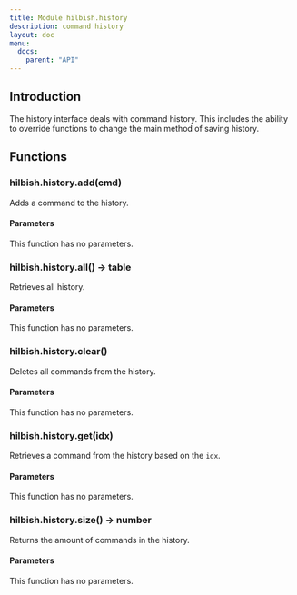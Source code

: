 ```yaml
---
title: Module hilbish.history
description: command history
layout: doc
menu:
  docs:
    parent: "API"
---
```


## Introduction
The history interface deals with command history.
This includes the ability to override functions to change the main
method of saving history.

## Functions
### hilbish.history.add(cmd)
Adds a command to the history.
#### Parameters
This function has no parameters.  

### hilbish.history.all() -> table
Retrieves all history.
#### Parameters
This function has no parameters.  

### hilbish.history.clear()
Deletes all commands from the history.
#### Parameters
This function has no parameters.  

### hilbish.history.get(idx)
Retrieves a command from the history based on the `idx`.
#### Parameters
This function has no parameters.  

### hilbish.history.size() -> number
Returns the amount of commands in the history.
#### Parameters
This function has no parameters.  

